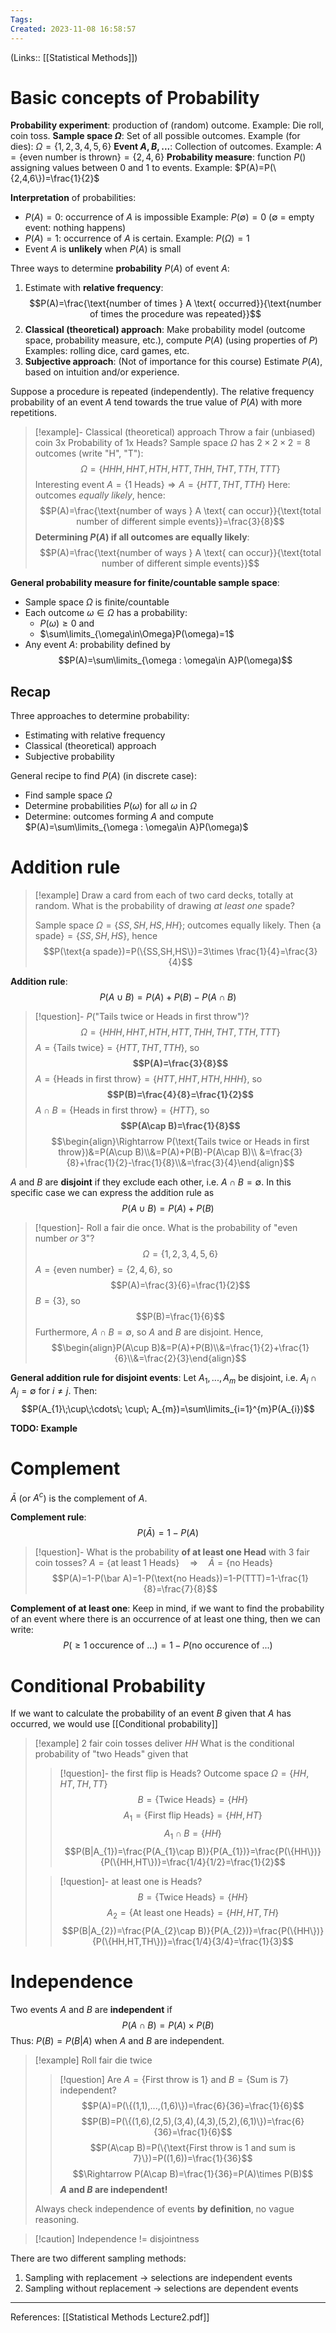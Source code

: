 ```yaml
---
Tags: 
Created: 2023-11-08 16:58:57
---
```

(Links:: [[Statistical Methods]])
# Basic concepts of Probability
**Probability experiment**: production of (random) outcome.
Example: Die roll, coin toss.
**Sample space $\Omega$**: Set of all possible outcomes.
Example (for dies): $\Omega=\{1,2,3,4,5,6\}$
**Event $A,B,...$**: Collection of outcomes.
Example: $A=\{\text{even number is thrown}\} = \{2,4,6\}$
**Probability measure**: function $P()$ assigning values between 0 and 1 to events.
Example: $P(A)=P(\{2,4,6\})=\frac{1}{2}$

**Interpretation** of probabilities:
- $P(A)=0$: occurrence of $A$ is impossible
  Example: $P(\emptyset)=0$ ($\emptyset$ = empty event: nothing happens)
- $P(A)=1$: occurrence of $A$ is certain. 
  Example: $P(\Omega)=1$
- Event $A$ is **unlikely** when $P(A)$ is small

Three ways to determine **probability** $P(A)$ of event $A$:
1. Estimate with **relative frequency**: $$P(A)=\frac{\text{number of times } A \text{ occurred}}{\text{number of times the procedure was repeated}}$$
2. **Classical (theoretical) approach**: Make probability model (outcome space, probability measure, etc.), compute $P(A)$ (using properties of $P$)
   Examples: rolling dice, card games, etc.
3. **Subjective approach**: (Not of importance for this course) Estimate $P(A)$, based on intuition and/or experience.

Suppose a procedure is repeated (independently). The relative frequency probability of an event $A$ tend towards the true value of $P(A)$ with more repetitions.

> [!example]- Classical (theoretical) approach
> Throw a fair (unbiased) coin 3x
> Probability of 1x Heads?
> Sample space $\Omega$ has $2\times2\times2=8$ outcomes (write "H", "T"): $$\Omega=\{HHH,HHT,HTH,HTT,THH,THT,TTH,TTT\}$$
> Interesting event $A=\{1\text{ Heads}\} \Rightarrow A=\{HTT,THT,TTH\}$
> Here: outcomes *equally likely*, hence: $$P(A)=\frac{\text{number of ways } A \text{ can occur}}{\text{total number of different simple events}}=\frac{3}{8}$$
> **Determining $P(A)$ if all outcomes are equally likely**: $$P(A)=\frac{\text{number of ways } A \text{ can occur}}{\text{total number of different simple events}}$$

**General probability measure for finite/countable sample space**: 
- Sample space $\Omega$ is finite/countable
- Each outcome $\omega \in \Omega$ has a probability:
	- $P(\omega)\geq 0$ and
	- $\sum\limits_{\omega\in\Omega}P(\omega)=1$
- Any event $A$: probability defined by $$P(A)=\sum\limits_{\omega : \omega\in A}P(\omega)$$

## Recap
Three approaches to determine probability:
- Estimating with relative frequency
- Classical (theoretical) approach
- Subjective probability

General recipe to find $P(A)$ (in discrete case):
- Find sample space $\Omega$
- Determine probabilities $P(\omega)$ for all $\omega$ in $\Omega$
- Determine: outcomes forming $A$ and compute $P(A)=\sum\limits_{\omega : \omega\in A}P(\omega)$

# Addition rule

> [!example]
> Draw a card from each of two card decks, totally at random. What is the probability of drawing *at least one* spade?
> 
> Sample space $\Omega=\{SS,SH,HS,HH\}$; outcomes equally likely.
> Then $\{\text{a spade}\}=\{SS,SH,HS\}$, hence $$P(\text{a spade})=P(\{SS,SH,HS\})=3\times \frac{1}{4}=\frac{3}{4}$$

**Addition rule**:
$$P(A \cup B)=P(A)+P(B)-P(A\cap B)$$

> [!question]- $P(\text{"Tails twice or Heads in first throw"})$?
> $$\Omega = \{HHH,HHT, HTH, HTT, THH, THT, TTH, TTT\}$$
> $A=\{\text{Tails twice}\}=\{HTT,THT,TTH\}$, so **$$P(A)=\frac{3}{8}$$**
> $A=\{\text{Heads in first throw}\}=\{HTT,HHT,HTH,HHH\}$, so **$$P(B)=\frac{4}{8}=\frac{1}{2}$$**
> $A\cap B=\{\text{Heads in first throw}\}=\{HTT\}$, so **$$P(A\cap B)=\frac{1}{8}$$**
> $$\begin{align}\Rightarrow P(\text{Tails twice or Heads in first throw})&=P(A\cup B)\\&=P(A)+P(B)-P(A\cap B)\\ &=\frac{3}{8}+\frac{1}{2}-\frac{1}{8}\\&=\frac{3}{4}\end{align}$$

$A$ and $B$ are **disjoint** if they exclude each other, i.e. $A\cap B=\emptyset$. In this specific case we can express the addition rule as $$P(A\cup B)=P(A)+P(B)$$

> [!question]- Roll a fair die once. What is the probability of "even number *or* 3"?
> $$\Omega=\{1,2,3,4,5,6\}$$
> $A=\{\text{even number}\}=\{2,4,6\}$, so $$P(A)=\frac{3}{6}=\frac{1}{2}$$
> $B=\{3\}$, so $$P(B)=\frac{1}{6}$$
> Furthermore, $A\cap B=\emptyset$, so $A$ and $B$ are disjoint. Hence, $$\begin{align}P(A\cup B)&=P(A)+P(B)\\&=\frac{1}{2}+\frac{1}{6}\\&=\frac{2}{3}\end{align}$$

**General addition rule for disjoint events**:
Let $A_{1}, ..., A_{m}$ be disjoint, i.e. $A_{i} \cap A_{j}=\emptyset$ for $i\neq j$. Then: $$P(A_{1}\;\cup\;\cdots\; \cup\; A_{m})=\sum\limits_{i=1}^{m}P(A_{i})$$

**TODO: Example**
# Complement
$\bar A$ (or $A^{c}$) is the complement of $A$.

**Complement rule**: $$P(\bar A)=1-P(A)$$

> [!question]- What is the probability **of at least one Head** with 3 fair coin tosses?
> $A=\{\text{at least 1 Heads}\} \quad \Rightarrow \quad \bar A=\{\text{no Heads}\}$
> $$P(A)=1-P(\bar A)=1-P(\text{no Heads})=1-P(TTT)=1-\frac{1}{8}=\frac{7}{8}$$

**Complement of at least one**:
Keep in mind, if we want to find the probability of an event where there is an occurrence of at least one thing, then we can write: $$P(\geq 1 \text{ occurence of ...})=1-P(\text{no occurence of ...})$$

# Conditional Probability
If we want to calculate the probability of an event $B$ given that $A$ has occurred, we would use [[Conditional probability]]

> [!example] 2 fair coin tosses deliver $HH$
> What is the conditional probability of "two Heads" given that
> > [!question]- the first flip is Heads?
> > Outcome space $\Omega=\{HH,HT,TH,TT\}$
> > $$B=\{\text{Twice Heads}\}=\{HH\}$$
> > $$A_{1}=\{\text{First flip Heads}\}=\{HH,HT\}$$
> > $$A_{1}\cap B=\{HH\}$$
> > $$P(B|A_{1})=\frac{P(A_{1}\cap B)}{P(A_{1})}=\frac{P(\{HH\})}{P(\{HH,HT\})}=\frac{1/4}{1/2}=\frac{1}{2}$$
> 
> > [!question]- at least one is Heads?
> > $$B=\{\text{Twice Heads}\}=\{HH\}$$
> > $$A_{2}=\{\text{At least one Heads}\}=\{HH,HT,TH\}$$
> > $$P(B|A_{2})=\frac{P(A_{2}\cap B)}{P(A_{2})}=\frac{P(\{HH\})}{P(\{HH,HT,TH\})}=\frac{1/4}{3/4}=\frac{1}{3}$$

# Independence
Two events $A$ and $B$ are **independent** if $$P(A\cap B)=P(A)\times P(B)$$
Thus: $P(B)=P(B|A)$ when $A$ and $B$ are independent.

> [!example] Roll fair die twice
> > [!question] Are $A=\{\text{First throw is 1}\}$ and $B=\{\text{Sum is 7}\}$ independent?
> > $$P(A)=P(\{(1,1),...,(1,6)\})=\frac{6}{36}=\frac{1}{6}$$
> > $$P(B)=P(\{(1,6),(2,5),(3,4),(4,3),(5,2),(6,1)\})=\frac{6}{36}=\frac{1}{6}$$
> > $$P(A\cap B)=P(\{\text{First throw is 1 and sum is 7}\})=P((1,6))=\frac{1}{36}$$
> > $$\Rightarrow P(A\cap B)=\frac{1}{36}=P(A)\times P(B)$$
> > **$A$ and $B$ are independent!**
> 
> Always check independence of events **by definition**, no vague reasoning.

> [!caution] Independence != disjointness

There are two different sampling methods:
1. Sampling with replacement -> selections are independent events
2. Sampling without replacement -> selections are dependent events

___
References: [[Statistical Methods Lecture2.pdf]]